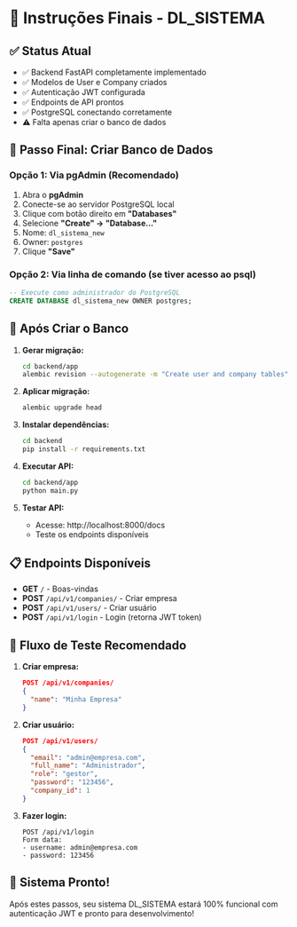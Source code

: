# 🚀 Instruções Finais - DL_SISTEMA

## ✅ Status Atual
- ✅ Backend FastAPI completamente implementado
- ✅ Modelos de User e Company criados
- ✅ Autenticação JWT configurada
- ✅ Endpoints de API prontos
- ✅ PostgreSQL conectando corretamente
- ⚠️ Falta apenas criar o banco de dados

## 🔧 Passo Final: Criar Banco de Dados

### Opção 1: Via pgAdmin (Recomendado)
1. Abra o **pgAdmin**
2. Conecte-se ao servidor PostgreSQL local
3. Clique com botão direito em **"Databases"**
4. Selecione **"Create" → "Database..."**
5. Nome: `dl_sistema_new`
6. Owner: `postgres`
7. Clique **"Save"**

### Opção 2: Via linha de comando (se tiver acesso ao psql)
```sql
-- Execute como administrador do PostgreSQL
CREATE DATABASE dl_sistema_new OWNER postgres;
```

## 🎯 Após Criar o Banco

1. **Gerar migração:**
   ```bash
   cd backend/app
   alembic revision --autogenerate -m "Create user and company tables"
   ```

2. **Aplicar migração:**
   ```bash
   alembic upgrade head
   ```

3. **Instalar dependências:**
   ```bash
   cd backend
   pip install -r requirements.txt
   ```

4. **Executar API:**
   ```bash
   cd backend/app
   python main.py
   ```

5. **Testar API:**
   - Acesse: http://localhost:8000/docs
   - Teste os endpoints disponíveis

## 📋 Endpoints Disponíveis

- **GET** `/` - Boas-vindas
- **POST** `/api/v1/companies/` - Criar empresa
- **POST** `/api/v1/users/` - Criar usuário  
- **POST** `/api/v1/login` - Login (retorna JWT token)

## 🔐 Fluxo de Teste Recomendado

1. **Criar empresa:**
   ```json
   POST /api/v1/companies/
   {
     "name": "Minha Empresa"
   }
   ```

2. **Criar usuário:**
   ```json
   POST /api/v1/users/
   {
     "email": "admin@empresa.com",
     "full_name": "Administrador",
     "role": "gestor",
     "password": "123456",
     "company_id": 1
   }
   ```

3. **Fazer login:**
   ```
   POST /api/v1/login
   Form data:
   - username: admin@empresa.com
   - password: 123456
   ```

## 🎉 Sistema Pronto!
Após estes passos, seu sistema DL_SISTEMA estará 100% funcional com autenticação JWT e pronto para desenvolvimento!
